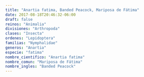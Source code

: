 ```yaml
---
title: "Anartia fatima, Banded Peacock, Mariposa de Fátima"
date: 2017-08-18T20:46:32-06:00
draft: false
reinos: "Animalia"
divisiones: "Arthropoda"
clases: "Insecta"
ordenes: "Lepidoptera"
familias: "Nymphalidae"
generos: "Anartia"
especie: "fatima"
nombre_cientifico: "Anartia fatima"
nombre_comun: "Mariposa de Fátima"
nombre_ingles: "Banded Peacock"
---
```

